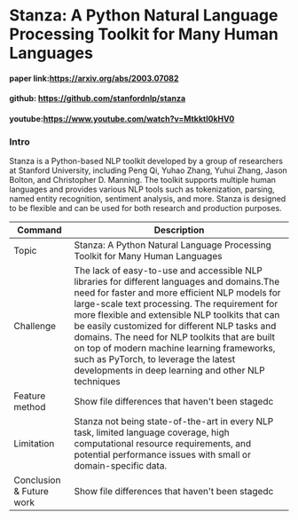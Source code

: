 # Stanza: A Python Natural Language Processing Toolkit for Many Human Languages

#### paper link:https://arxiv.org/abs/2003.07082
#### github: https://github.com/stanfordnlp/stanza
#### youtube:https://www.youtube.com/watch?v=Mtkktl0kHV0

### Intro
Stanza is a Python-based NLP toolkit developed by a group of researchers at Stanford University, including Peng Qi, Yuhao Zhang, Yuhui Zhang, Jason Bolton, and Christopher D. Manning. The toolkit supports multiple human languages and provides various NLP tools such as tokenization, parsing, named entity recognition, sentiment analysis, and more. Stanza is designed to be flexible and can be used for both research and production purposes.

| Command | Description |
| --- | --- |
| Topic | Stanza: A Python Natural Language Processing Toolkit for Many Human Languages |
| Challenge |The lack of easy-to-use and accessible NLP libraries for different languages and domains.The need for faster and more efficient NLP models for large-scale text processing. The requirement for more flexible and extensible NLP toolkits that can be easily customized for different NLP tasks and domains. The need for NLP toolkits that are built on top of modern machine learning frameworks, such as PyTorch, to leverage the latest developments in deep learning and other NLP techniques |
| Feature method | Show file differences that haven't been stagedc |
| Limitation | Stanza not being state-of-the-art in every NLP task, limited language coverage, high computational resource requirements, and potential performance issues with small or domain-specific data. |
| Conclusion & Future work | Show file differences that haven't been stagedc |


